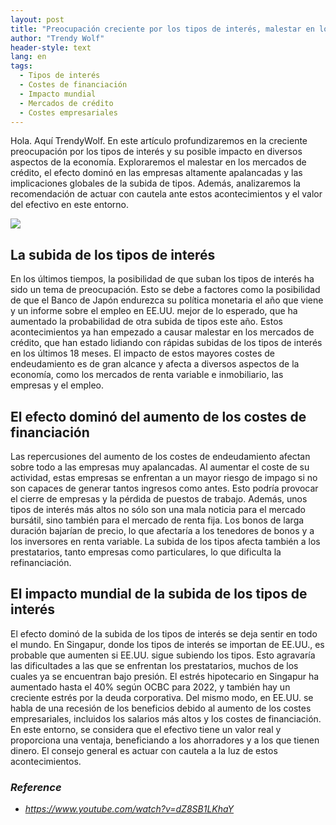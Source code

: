 ```yaml
---
layout: post
title: "Preocupación creciente por los tipos de interés, malestar en los mercados de crédito e implicaciones mundiales"
author: "Trendy Wolf"
header-style: text
lang: en
tags:
  - Tipos de interés
  - Costes de financiación
  - Impacto mundial
  - Mercados de crédito
  - Costes empresariales
---
```


Hola. Aquí TrendyWolf. En este artículo profundizaremos en la creciente preocupación por los tipos de interés y su posible impacto en diversos aspectos de la economía. Exploraremos el malestar en los mercados de crédito, el efecto dominó en las empresas altamente apalancadas y las implicaciones globales de la subida de tipos. Además, analizaremos la recomendación de actuar con cautela ante estos acontecimientos y el valor del efectivo en este entorno.

<img
    src="https://i.ytimg.com/vi/dZ8SB1LKhaY/hqdefault.jpg"
/>


## La subida de los tipos de interés
En los últimos tiempos, la posibilidad de que suban los tipos de interés ha sido un tema de preocupación. Esto se debe a factores como la posibilidad de que el Banco de Japón endurezca su política monetaria el año que viene y un informe sobre el empleo en EE.UU. mejor de lo esperado, que ha aumentado la probabilidad de otra subida de tipos este año. Estos acontecimientos ya han empezado a causar malestar en los mercados de crédito, que han estado lidiando con rápidas subidas de los tipos de interés en los últimos 18 meses. El impacto de estos mayores costes de endeudamiento es de gran alcance y afecta a diversos aspectos de la economía, como los mercados de renta variable e inmobiliario, las empresas y el empleo.

## El efecto dominó del aumento de los costes de financiación
Las repercusiones del aumento de los costes de endeudamiento afectan sobre todo a las empresas muy apalancadas. Al aumentar el coste de su actividad, estas empresas se enfrentan a un mayor riesgo de impago si no son capaces de generar tantos ingresos como antes. Esto podría provocar el cierre de empresas y la pérdida de puestos de trabajo. Además, unos tipos de interés más altos no sólo son una mala noticia para el mercado bursátil, sino también para el mercado de renta fija. Los bonos de larga duración bajarían de precio, lo que afectaría a los tenedores de bonos y a los inversores en renta variable. La subida de los tipos afecta también a los prestatarios, tanto empresas como particulares, lo que dificulta la refinanciación.

## El impacto mundial de la subida de los tipos de interés
El efecto dominó de la subida de los tipos de interés se deja sentir en todo el mundo. En Singapur, donde los tipos de interés se importan de EE.UU., es probable que aumenten si EE.UU. sigue subiendo los tipos. Esto agravaría las dificultades a las que se enfrentan los prestatarios, muchos de los cuales ya se encuentran bajo presión. El estrés hipotecario en Singapur ha aumentado hasta el 40% según OCBC para 2022, y también hay un creciente estrés por la deuda corporativa. Del mismo modo, en EE.UU. se habla de una recesión de los beneficios debido al aumento de los costes empresariales, incluidos los salarios más altos y los costes de financiación. En este entorno, se considera que el efectivo tiene un valor real y proporciona una ventaja, beneficiando a los ahorradores y a los que tienen dinero. El consejo general es actuar con cautela a la luz de estos acontecimientos.


### _Reference_
- _https://www.youtube.com/watch?v=dZ8SB1LKhaY_

